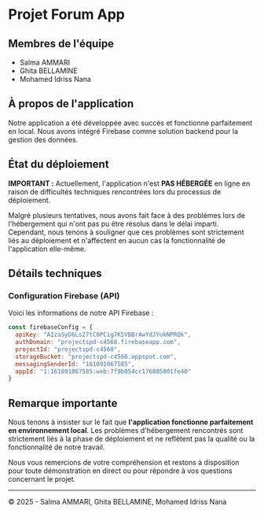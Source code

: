 # Projet Forum App

## Membres de l'équipe
- Salma AMMARI
- Ghita BELLAMINE
- Mohamed Idriss Nana

## À propos de l'application

Notre application a été développée avec succès et fonctionne parfaitement en local. Nous avons intégré Firebase comme solution backend pour la gestion des données.

## État du déploiement

**IMPORTANT :** Actuellement, l'application n'est **PAS HÉBERGÉE** en ligne en raison de difficultés techniques rencontrées lors du processus de déploiement.

Malgré plusieurs tentatives, nous avons fait face à des problèmes lors de l'hébergement qui n'ont pas pu être résolus dans le délai imparti. Cependant, nous tenons à souligner que ces problèmes sont strictement liés au déploiement et n'affectent en aucun cas la fonctionnalité de l'application elle-même.



## Détails techniques

### Configuration Firebase (API)

Voici les informations de notre API Firebase :

```javascript
const firebaseConfig = {
  apiKey: "AIzaSyD6Ls27tC0PCig7KSVBBrAwYdJYukNPRQk",
  authDomain: "projectspd-c4560.firebaseapp.com",
  projectId: "projectspd-c4560",
  storageBucket: "projectspd-c4560.appspot.com",
  messagingSenderId: "161091067585",
  appId: "1:161091067585:web:7f9b054cc176805801fe40"
}
```
## Remarque importante

Nous tenons à insister sur le fait que **l'application fonctionne parfaitement en environnement local**. Les problèmes d'hébergement rencontrés sont strictement liés à la phase de déploiement et ne reflètent pas la qualité ou la fonctionnalité de notre travail.

Nous vous remercions de votre compréhension et restons à disposition pour toute démonstration en direct ou pour répondre à vos questions concernant le projet.

---

© 2025 - Salma AMMARI, Ghita BELLAMINE, Mohamed Idriss Nana